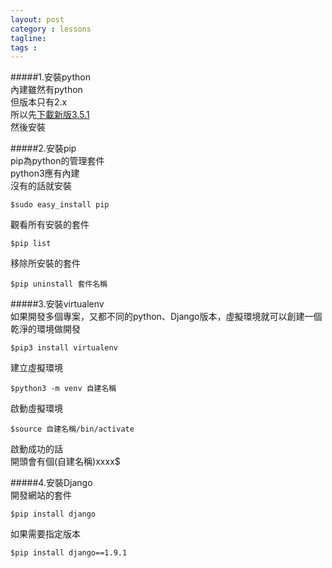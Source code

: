 ```yaml
---
layout: post
category : lessons
tagline: 
tags : 
---
```

#####1.安裝python  
內建雖然有python  
但版本只有2.x  
所以先[下載新版3.5.1](https://www.python.org/downloads/mac-osx/)  
然後安裝  

#####2.安裝pip  
pip為python的管理套件  
python3應有內建  
沒有的話就安裝  
```
$sudo easy_install pip
```
觀看所有安裝的套件  
```
$pip list
```
移除所安裝的套件  
```
$pip uninstall 套件名稱
```

#####3.安裝virtualenv  
如果開發多個專案，又都不同的python、Django版本，虛擬環境就可以創建一個乾淨的環境做開發  
```
$pip3 install virtualenv
```
建立虛擬環境  
```
$python3 -m venv 自建名稱
```
啟動虛擬環境  
```
$source 自建名稱/bin/activate
```
啟動成功的話  
開頭會有個(自建名稱)xxxx$  

#####4.安裝Django  
開發網站的套件  
```
$pip install django
```
如果需要指定版本  
```
$pip install django==1.9.1
```

